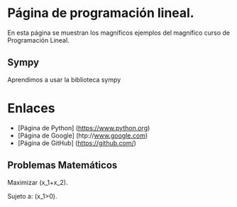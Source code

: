 <script src='https://cdn.mathjax.org/mathjax/latest/MathJax.js?config=TeX-AMS-MML_HTMLorMML'></script> 

# Página de programación lineal.

En esta página se muestran los magníficos ejemplos del magnífico curso de Programación Lineal.  


## Sympy
Aprendimos a usar la biblioteca sympy

# Enlaces

- [Página de Python] (https://www.python.org)
- [Página de Google] (htp://www.google.com)
- [Página de GitHub] (https://github.com/)

## Problemas Matemáticos

Maximizar \(x_1+x_2\).

Sujeto a: \(x_1>0\).